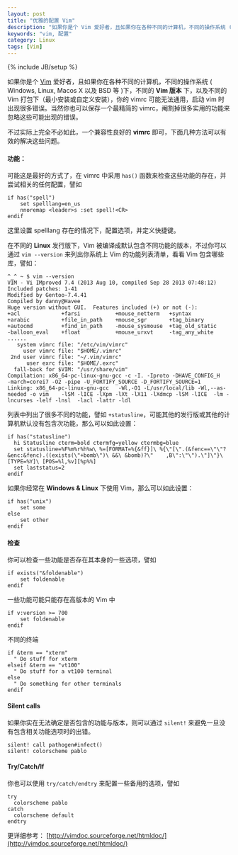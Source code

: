 ```yaml
---
layout: post
title: "优雅的配置 Vim"
description: "如果你是个 Vim 爱好者，且如果你在各种不同的计算机，不同的操作系统 ( Windows, Linux,  Macos X 以及 BSD 等 )下"
keywords: "vim, 配置"
category: Linux
tags: [Vim]
---
```

{% include JB/setup %}

如果你是个 [Vim](http://www.vim.org/) 爱好者，且如果你在各种不同的计算机，不同的操作系统 ( Windows, Linux,  Macos X 以及 BSD 等 )下，不同的 **Vim 版本** 下，以及不同的 Vim 打包下（最小安装或自定义安装），你的 vimrc 可能无法通用，启动 vim 时出现很多错误。当然你也可以保存一个最精简的 vimrc，阉割掉很多实用的功能来忽略这些可能出现的错误。

不过实际上完全不必如此，一个兼容性良好的 **vimrc** 即可，下面几种方法可以有效的解决这些问题。

#### 功能：

可能这是最好的方式了，在 vimrc 中采用 `has()` 函数来检查这些功能的存在，并尝试相关的任何配置，譬如

```vim
if has("spell")
    set spelllang=en_us
    nnoremap <leader>s :set spell!<CR>
endif
```
<!-- more -->
这里设置 spelllang 存在的情况下，配置选项，并定义快捷键。

在不同的 **Linux** 发行版下，Vim 被编译成默认包含不同功能的版本，不过你可以通过 `vim --version` 来列出你系统上 Vim 的功能列表清单，看看 Vim 包含哪些库，譬如：

```
^_^ ~ $ vim --version
VIM - Vi IMproved 7.4 (2013 Aug 10, compiled Sep 28 2013 07:48:12)
Included patches: 1-41
Modified by Gentoo-7.4.41
Compiled by danny@Havee
Huge version without GUI.  Features included (+) or not (-):
+acl             +farsi           +mouse_netterm   +syntax
+arabic          +file_in_path    +mouse_sgr       +tag_binary
+autocmd         +find_in_path    -mouse_sysmouse  +tag_old_static
-balloon_eval    +float           +mouse_urxvt     -tag_any_white
......
   system vimrc file: "/etc/vim/vimrc"
     user vimrc file: "$HOME/.vimrc"
 2nd user vimrc file: "~/.vim/vimrc"
      user exrc file: "$HOME/.exrc"
  fall-back for $VIM: "/usr/share/vim"
Compilation: x86_64-pc-linux-gnu-gcc -c -I. -Iproto -DHAVE_CONFIG_H     -march=corei7 -O2 -pipe -U_FORTIFY_SOURCE -D_FORTIFY_SOURCE=1      
Linking: x86_64-pc-linux-gnu-gcc   -Wl,-O1 -L/usr/local/lib -Wl,--as-needed -o vim    -lSM -lICE -lXpm -lXt -lX11 -lXdmcp -lSM -lICE  -lm -lncurses -lelf -lnsl  -lacl -lattr -ldl
```

列表中列出了很多不同的功能，譬如 `+statusline`，可能其他的发行版或其他的计算机默认没有包含次功能，那么可以如此设置：

```vim
if has("statusline")
  hi Statusline cterm=bold ctermfg=yellow ctermbg=blue
  set statusline=%F%m%r%h%w\ %=[FORMAT=%{&ff}]\ %{\"[\".(&fenc==\"\"?&enc:&fenc).((exists(\"+bomb\")\ &&\ &bomb)?\"    ,B\":\"\").\"]\"}\ [TYPE=%Y]\ [POS=%l,%v][%p%%]
  set laststatus=2
endif
```

如果你经常在 **Windows & Linux** 下使用 Vim，那么可以如此设置：

```vim
if has("unix")
    set some
else
    set other
endif
```

#### 检查

你可以检查一些功能是否存在其本身的一些选项，譬如

```vim
if exists("&foldenable")
    set foldenable
endif
```

一些功能可能只能存在高版本的 Vim 中

```vim
if v:version >= 700
    set foldenable
endif
```

不同的终端

```vim
if &term == "xterm"
  " Do stuff for xterm
elseif &term == "vt100"
  " Do stuff for a vt100 terminal
else
  " Do something for other terminals
endif
```

#### Silent calls

如果你实在无法确定是否包含的功能与版本，则可以通过 `silent!` 来避免一旦没有包含相关功能选项时的出错。

```vim
silent! call pathogen#infect()
silent! colorscheme pablo
```

#### Try/Catch/If

你也可以使用 `try/catch/endtry` 来配置一些备用的选项，譬如

```vim
try
  colorscheme pablo
catch
  colorscheme default
endtry
```

更详细参考： [http://vimdoc.sourceforge.net/htmldoc/](http://vimdoc.sourceforge.net/htmldoc/)
